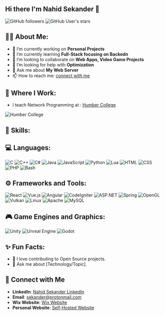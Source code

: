 ## Hi there I'm Nahid Sekander 👋

![GitHub followers](https://img.shields.io/github/followers/sekander?style=social)
![GitHub User's stars](https://img.shields.io/github/stars/yourusername?style=social)

## 👨‍💻 About Me:

- 🔭 I’m currently working on **Personal Projects** 
- 🌱 I’m currently learning **Full-Stack focusing on Backedn**
- 👯 I’m looking to collaborate on **Web Apps, Video Game Projects**
- 🤔 I’m looking for help with **Optimization**
- 💬 Ask me about **My Web Server**
- 📫 How to reach me: [connect with me](#connect-with-me)

## 🏫 Where I Work:
 - I teach Network Programming at : 
[Humber College](https://humber.ca)

![Humber College](https://img.shields.io/badge/Humber_College-003B2E?style=for-the-badge&logo=Humber&logoColor=white)

## 🚀 Skills:
## 💻 Languages:

![C](https://img.shields.io/badge/C-A8B9CC?style=for-the-badge&logo=c&logoColor=white)
![C++](https://img.shields.io/badge/C++-00599C?style=for-the-badge&logo=cplusplus&logoColor=white)
![C#](https://img.shields.io/badge/C%23-239120?style=for-the-badge&logo=csharp&logoColor=white)
![Java](https://img.shields.io/badge/Java-007396?style=for-the-badge&logo=java&logoColor=white)
![JavaScript](https://img.shields.io/badge/JavaScript-F7DF1E?style=for-the-badge&logo=javascript&logoColor=black)
![Python](https://img.shields.io/badge/Python-3776AB?style=for-the-badge&logo=python&logoColor=white)
![Lua](https://img.shields.io/badge/Lua-2C2D72?style=for-the-badge&logo=lua&logoColor=white)
![HTML](https://img.shields.io/badge/HTML5-E34F26?style=for-the-badge&logo=html5&logoColor=white)
![CSS](https://img.shields.io/badge/CSS3-1572B6?style=for-the-badge&logo=css3&logoColor=white)
![PHP](https://img.shields.io/badge/PHP-777BB4?style=for-the-badge&logo=php&logoColor=white)
![Bash](https://img.shields.io/badge/Bash-4EAA25?style=for-the-badge&logo=gnu-bash&logoColor=white)

## ⚙️ Frameworks and Tools:

![React](https://img.shields.io/badge/React-61DAFB?style=for-the-badge&logo=react&logoColor=black)
![Vue.js](https://img.shields.io/badge/Vue.js-4FC08D?style=for-the-badge&logo=vue-dot-js&logoColor=white)
![Angular](https://img.shields.io/badge/Angular-DD0031?style=for-the-badge&logo=angular&logoColor=white)
![CodeIgniter](https://img.shields.io/badge/CodeIgniter-EF4223?style=for-the-badge&logo=codeigniter&logoColor=white)
![ASP.NET](https://img.shields.io/badge/ASP.NET-512BD4?style=for-the-badge&logo=dotnet&logoColor=white)
![Spring](https://img.shields.io/badge/Spring-6DB33F?style=for-the-badge&logo=spring&logoColor=white)
![OpenGL](https://img.shields.io/badge/OpenGL-5586A4?style=for-the-badge&logo=opengl&logoColor=white)
![Vulkan](https://img.shields.io/badge/Vulkan-AC162C?style=for-the-badge&logo=vulkan&logoColor=white)
![Linux](https://img.shields.io/badge/Linux-FCC624?style=for-the-badge&logo=linux&logoColor=black)
![Apache](https://img.shields.io/badge/Apache-D22128?style=for-the-badge&logo=apache&logoColor=white)
![MySQL](https://img.shields.io/badge/MySQL-4479A1?style=for-the-badge&logo=mysql&logoColor=white)


## 🎮 Game Engines and Graphics:

![Unity](https://img.shields.io/badge/Unity-000000?style=for-the-badge&logo=unity&logoColor=white)
![Unreal Engine](https://img.shields.io/badge/Unreal_Engine-0E1128?style=for-the-badge&logo=unrealengine&logoColor=white)
![Godot](https://img.shields.io/badge/Godot-478CBF?style=for-the-badge&logo=godot-engine&logoColor=white)

## ✨ Fun Facts:
- 🌟 I love contributing to Open Source projects.
- 💬 Ask me about [Technology/Topic].

## 🤝 Connect with Me

- **LinkedIn**: [Nahid Sekander LinkedIn](https://www.linkedin.com/in/nahid-sekander-43393b253/)
- **Email**: [sekander@protonmail.com](mailto:sekander@protonmail.com)
- **Wix Website**: [Wix Website](https://n01001831.wixsite.com/nahid-sekander-game)
- **Personal Website**: [Self-Hosted Website](https://www.fnkyg3ek.duckdns.org)


<!--
## 🔥 GitHub Stats:
<p align="center">
  <img src="https://github-readme-stats.vercel.app/api?username=yourusername&show_icons=true&theme=radical" alt="GitHub Stats" />
</p>

## 📊 GitHub Streaks:
<p align="center">
  <img src="https://github-readme-streak-stats.herokuapp.com/?user=yourusername&theme=radical" alt="GitHub Streak Stats" />
</p>
-->


<!--
**sekander/sekander** is a ✨ _special_ ✨ repository because its `README.md` (this file) appears on your GitHub profile.

Here are some ideas to get you started:

- 🔭 I’m currently working on ...
- 🌱 I’m currently learning ...
- 👯 I’m looking to collaborate on ...
- 🤔 I’m looking for help with ...
- 💬 Ask me about ...
- 📫 How to reach me: ...
- 😄 Pronouns: ...
- ⚡ Fun fact: ...
-->
